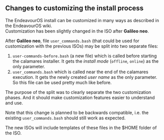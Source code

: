 ## Changes to customizing the install process

The EndeavourOS install can be customized in many ways as described in the EndeavourOS wiki.<br>
Customization has been slightly changed  in the ISO after **Galileo neo**.

After **Galileo neo**, file `user_commands.bash` (that could be used for customization with the previous ISOs) may be split into two separate files:

1. `user-commands-before.bash` (a new file) which is called before starting the calamares installer.
   It gets the *install mode* (`offline`, `online`) as the only parameter.
2. `user_commands.bash` which is called near the end of the calamares execution.
   It gets the newly created *user name* as the only parameter. So this file can be used pretty much like before.

The purpose of the split was to clearly separate the two customization phases. And it should make customization features easier to understand and use.

Note that this change is planned to be backwards compatible, i.e. the existing `user_commands.bash` should still work as expected.

The new ISOs will include templates of these files in the $HOME folder of the ISO.
